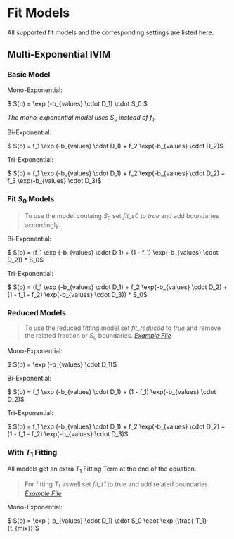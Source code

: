 # Fit Models 

All supported fit models and the corresponding settings are listed here.

## Multi-Exponential IVIM

### Basic Model 

Mono-Exponential:

$ S(b) = \exp (-b_{values} \cdot D_1) \cdot S_0 $

*The mono-exponential model uses $S_0$ instead of $f_1$*.

Bi-Exponential:

$ S(b) = f_1 \exp (-b_{values} \cdot D_1) + f_2 \exp(-b_{values} \cdot D_2)$

Tri-Exponential: 

$ S(b) = f_1 \exp (-b_{values} \cdot D_1) + f_2 \exp(-b_{values} \cdot D_2) + f_3 \exp(-b_{values} \cdot D_3)$

### Fit $S_0$ Models

> To use the model containg $S_0$ set *fit_s0* to *true* and add boundaries accordingly.

Bi-Exponential:

$ S(b) = (f_1 \exp (-b_{values} \cdot D_1) + (1 - f_1) \exp(-b_{values} \cdot D_2)) * S_0$

Tri-Exponential: 

$ S(b) = (f_1 \exp (-b_{values} \cdot D_1) + f_2 \exp(-b_{values} \cdot D_2) + (1 - f_1 - f_2) \exp(-b_{values} \cdot D_3)) * S_0$

### Reduced Models

> To use the reduced fitting model set *fit_reduced* to *true* and remove the related fraction or $S_0$ boundaries. [*Example File*](../examples/parameters/params_trexp_reduced.toml)

Mono-Exponential:

$ S(b) = \exp (-b_{values} \cdot D_1)$

Bi-Exponential:

$ S(b) = f_1 \exp (-b_{values} \cdot D_1) + (1 - f_1) \exp(-b_{values} \cdot D_2)$

Tri-Exponential: 

$ S(b) = f_1 \exp (-b_{values} \cdot D_1) + f_2 \exp(-b_{values} \cdot D_2) + (1 - f_1 - f_2) \exp(-b_{values} \cdot D_3)$

### With $T_1$ Fitting

All models get an extra $T_1$ Fitting Term at the end of the equation.
>  For fitting $T_1$ aswell set *fit_t1* to true and add related boundaries. [*Example File*](../examples/parameters/params_biexp_t1.toml)

Mono-Exponential: 

$ S(b) = \exp (-b_{values} \cdot D_1) \cdot S_0 \cdot \exp (\frac{-T_1}{t_{mix}})$ 